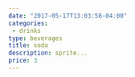 ```yaml
---
date: "2017-05-17T13:03:58-04:00"
categories:
 - drinks
type: beverages
title: soda
description: sprite...
price: 3
---
```

